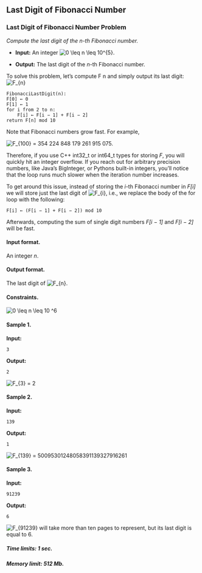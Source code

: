 ## Last Digit of Fibonacci Number

### Last Digit of Fibonacci Number Problem
*Compute the last digit of the n-th Fibonacci number.*

-   **Input:**  An integer <img src="https://latex.codecogs.com/svg.image?0&space;\leq&space;&space;n&space;\leq&space;&space;10^{5}" title="0 \leq n \leq 10^{5}" />.

-   **Output:** The last digit of the *n*-th Fibonacci number.

To solve this problem, let’s compute F n and simply output its last digit:
<img src="https://latex.codecogs.com/svg.image?F_{n}" title="F_{n}" />

```commandline
FibonacciLastDigit(n):
F[0] ← 0
F[1] ← 1
for i from 2 to n:
    F[i] ← F[i − 1] + F[i − 2]
return F[n] mod 10
```

Note that Fibonacci numbers grow fast. For example,

<img src="https://latex.codecogs.com/svg.image?F_{100}&space;=&space;354&space;224&space;848&space;179&space;261&space;915&space;075." title="F_{100} = 354 224 848 179 261 915 075." />

Therefore, if you use C++ int32_t or int64_t types for storing *F*, you will
quickly hit an integer overflow. If you reach out for arbitrary precision
numbers, like Java’s BigInteger, or Pythons built-in integers, you’ll notice
that the loop runs much slower when the iteration number increases.

To get around this issue, instead of storing the *i*-th Fibonacci number
in *F[i]* we will store just the last digit of <img src="https://latex.codecogs.com/svg.image?F_{i}" title="F_{i}" />,
i.e., we replace the body of the for loop with the following:

```commandline
F[i] ← (F[i − 1] + F[i − 2]) mod 10
```

Afterwards, computing the sum of single digit numbers *F[i − 1]* and *F[i − 2]*
will be fast.

#### Input format.
An integer *n*.

#### Output format.
The last digit of <img src="https://latex.codecogs.com/svg.image?F_{n}" title="F_{n}" />.

#### Constraints.
<img src="https://latex.codecogs.com/svg.image?0&space;\leq&space;&space;n&space;\leq&space;&space;10&space;^6" title="0 \leq n \leq 10 ^6" />

#### Sample 1.

**Input:**

```commandline
3
```

**Output:**

```commandline
2
```

<img src="https://latex.codecogs.com/svg.image?F_{3}&space;=&space;2" title="F_{3} = 2" />

#### Sample 2.

**Input:**

```commandline
139
```

**Output:**

```commandline
1
```

<img src="https://latex.codecogs.com/svg.image?F_{139}&space;=&space;50095301248058391139327916261" title="F_{139} = 50095301248058391139327916261" />

#### Sample 3.

**Input:**

```commandline
91239
```

**Output:**

```commandline
6
```

<img src="https://latex.codecogs.com/svg.image?F_{91239}" title="F_{91239}" /> will take more than ten pages to represent, but its last digit
is equal to 6.

##### Time limits:  1 sec.

##### Memory limit: 512 Mb.

